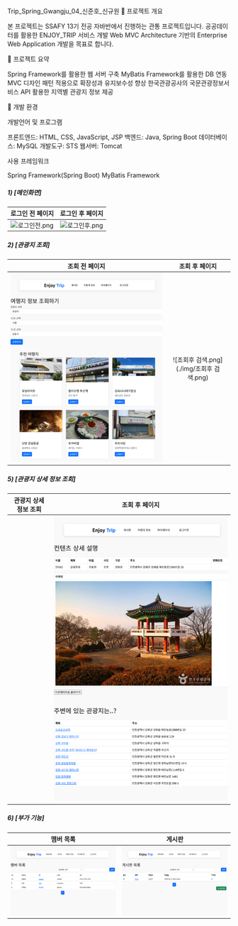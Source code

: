 Trip_Spring_Gwangju_04_신준호_신규원
📗 프로젝트 개요

본 프로젝트는 SSAFY 13기 전공 자바반에서 진행하는 관통 프로젝트입니다.
공공데이터를 활용한 ENJOY_TRIP 서비스 개발
Web MVC Architecture 기반의 Enterprise Web Application 개발을 목표로 합니다.


📘 프로젝트 요약

Spring Framework를 활용한 웹 서버 구축
MyBatis Framework를 활용한 DB 연동
MVC 디자인 패턴 적용으로 확장성과 유지보수성 향상
한국관광공사의 국문관광정보서비스 API 활용한 지역별 관광지 정보 제공


📙 개발 환경

개발언어 및 프로그램

프론트엔드: HTML, CSS, JavaScript, JSP
백엔드: Java, Spring Boot
데이터베이스: MySQL
개발도구: STS
웹서버: Tomcat


사용 프레임워크

Spring Framework(Spring Boot)
MyBatis Framework


##### 1) [메인화면]

|         로그인 전 페이지       |           로그인 후 페이지            |
| :---------------------------------: | :---------------------------------: |
| ![로그인전.png](./로그인전.png) | ![로그인후.png](./로그인후.png) |

##### 2) [관광지 조회]

|        조회 전 페이지      |           조회 후 페이지            |
| :---------------------------------: | :---------------------------------: |
| ![조회전.png](./img/조회전.png) | ![조회후 검색.png](./img/조회후 검색.png) |



##### 5) [관광지 상세 정보 조회]
|           관광지 상세 정보 조회           |        조회 후 페이지        |
| :---------------------------------: | :---------------------------------: |
|   | ![상세조회.png](./img/상세조회.png) |



##### 6) [부가 기능]

|        맴버 목록      |            게시판           |
| :---------------------------------: | :---------------------------------: |
| ![맴버목록.png](./img/맴버목록.png) | ![게시판.png](./img/게시판.png) |


